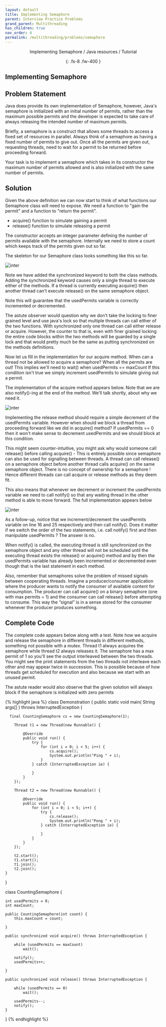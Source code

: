 ```yaml
---
layout: default
title: Implementing Semaphore
parent: Interview Practice Problems
grand_parent: Multithreading
has_children: true
nav_order: 4
permalink: /multithreading/problems/semaphore
---
```

<div align="center" markdown="1">
Implementing Semaphore / Java resources / Tutorial

{: .fs-8 .fw-400 }
</div>

## Implementing Semaphore

## Problem Statement
Java does provide its own implementation of Semaphore, however, Java's semaphore is initialized with an initial number of permits, rather than the maximum possible permits and the developer is expected to take care of always releasing the intended number of maximum permits.

Briefly, a semaphore is a construct that allows some threads to access a fixed set of resources in parallel. Always think of a semaphore as having a fixed number of permits to give out. Once all the permits are given out, requesting threads, need to wait for a permit to be returned before proceeding forward.

Your task is to implement a semaphore which takes in its constructor the maximum number of permits allowed and is also initialized with the same number of permits.

## Solution

Given the above definition we can now start to think of what functions our Semaphore class will need to expose. We need a function to "gain the permit" and a function to "return the permit".
* acquire() function to simulate gaining a permit
* release() function to simulate releasing a permit

The constructor accepts an integer parameter defining the number of permits available with the semaphore. Internally we need to store a count which keeps track of the permits given out so far.

The skeleton for our Semaphore class looks something like this so far.

![inter](https://raw.githubusercontent.com/TestJavaDev/java-resources/master/resources/inter/inter20.png)

Note we have added the synchronized keyword to both the class methods. Adding the synchronized keyword causes only a single thread to execute either of the methods. If a thread is currently executing acquire() then another thread can't execute release() on the same semaphore object.

Note this will guarantee that the usedPermits variable is correctly incremented or decremented.

The astute observer would question why we don't take the locking to finer grained level and use java's lock so that multiple threads can call either of the two functions. With synchronized only one thread can call either release or acquire. However, the counter to that is, even with finer grained locking the entire code blocks within the two methods will be guarded by a single lock and that would pretty much be the same as putting synchronized on the methods definitions.

Now let us fill in the implementation for our acquire method. When can a thread not be allowed to acquire a semaphore? When all the permits are out! This implies we'll need to wait() when usedPermits == maxCount If this condition isn't true we simply increment usedPermits to simulate giving out a permit.

The implementation of the acquire method appears below. Note that we are also notify()-ing at the end of the method. We'll talk shortly, about why we need it.

![inter](https://raw.githubusercontent.com/TestJavaDev/java-resources/master/resources/inter/inter21.png)

Implementing the release method should require a simple decrement of the usedPermits variable. However when should we block a thread from proceeding forward like we did in acquire() method? If usedPermits == 0 then it won't make sense to decrement usedPermits and we should block at this condition.

This might seem counter-intuitive, you might ask why would someone call release() before calling acquire() - This is entirely possible since semaphore can also be used for signalling between threads. A thread can call release() on a semaphore object before another thread calls acquire() on the same semaphore object. There is no concept of ownership for a semaphore ! Hence different threads can call acquire or release methods as they deem fit.

This also means that whenever we decrement or increment the usedPermits variable we need to call notify() so that any waiting thread in the other method is able to move forward. The full implementation appears below

![inter](https://raw.githubusercontent.com/TestJavaDev/java-resources/master/resources/inter/inter22.png)

As a follow-up, notice that we increment/decrement the usedPermits variable on line 16 and 25 respectively and then call notify(). Does it matter if we switch the order of the two statements, i.e. call notify() first and then manipulate usedPermits ? The answer is no.

When notify() is called, the executing thread is still synchronized on the semaphore object and any other thread will not be scheduled until the executing thread exists the release() or acquire() method and by then the usedPermits variable has already been incremented or decremented even though that is the last statement in each method.

Also, remember that semaphores solve the problem of missed signals between cooperating threads. Imagine a producer/consumer application where the producer wants to notify the consumer of available content for consumption. The producer can call acquire() on a binary semaphore (one with max permits = 1) and the consumer can call release() before attempting to consume. This way the “signal” is in a sense stored for the consumer whenever the producer produces something.

## Complete Code
The complete code appears below along with a test. Note how we acquire and release the semaphore in different threads in different methods, something not possible with a mutex. Thread t1 always acquires the semaphore while thread t2 always releases it. The semaphore has a max permit of 1 so you'll see the output interleaved between the two threads. You might see the print statements from the two threads not interleave each other and may appear twice in succession. This is possible because of how threads get scheduled for execution and also because we start with an unused permit.

The astute reader would also observe that the given solution will always block if the semaphore is initialized with zero permits

{% highlight java %}
class Demonstration {
    public static void main( String args[] ) throws InterruptedException {
        
      final CountingSemaphore cs = new CountingSemaphore(1);

        Thread t1 = new Thread(new Runnable() {

            @Override
            public void run() {
                try {
                    for (int i = 0; i < 5; i++) {
                        cs.acquire();
                        System.out.println("Ping " + i);
                    }
                } catch (InterruptedException ie) {

                }
            }
        });

        Thread t2 = new Thread(new Runnable() {

            @Override
            public void run() {
                for (int i = 0; i < 5; i++) {
                    try {
                        cs.release();
                        System.out.println("Pong " + i);
                    } catch (InterruptedException ie) {

                    }
                }
            }
        });

        t2.start();
        t1.start();
        t1.join();
        t2.join();
    }
}

class CountingSemaphore {

    int usedPermits = 0;
    int maxCount;

    public CountingSemaphore(int count) {
        this.maxCount = count;

    }

    public synchronized void acquire() throws InterruptedException {

        while (usedPermits == maxCount)
            wait();

        notify();
        usedPermits++;

    }

    public synchronized void release() throws InterruptedException {

        while (usedPermits == 0)
            wait();

        usedPermits--;
        notify();
    }
}
{% endhighlight %}